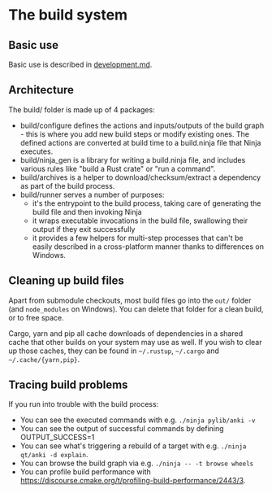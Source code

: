 # The build system

## Basic use

Basic use is described in [development.md](./development.md).

## Architecture

The build/ folder is made up of 4 packages:

- build/configure defines the actions and inputs/outputs of the build graph -
  this is where you add new build steps or modify existing ones. The defined
  actions are converted at build time to a build.ninja file that Ninja executes.
- build/ninja_gen is a library for writing a build.ninja file, and includes
  various rules like "build a Rust crate" or "run a command".
- build/archives is a helper to download/checksum/extract a dependency as part
  of the build process.
- build/runner serves a number of purposes:
  - it's the entrypoint to the build process, taking care of generating
    the build file and then invoking Ninja
  - it wraps executable invocations in the build file, swallowing their output
    if they exit successfully
  - it provides a few helpers for multi-step processes that can't be easily
    described in a cross-platform manner thanks to differences on Windows.

## Cleaning up build files

Apart from submodule checkouts, most build files go into the `out/` folder (and
`node_modules` on Windows). You can delete that folder for a clean build, or
to free space.

Cargo, yarn and pip all cache downloads of dependencies in a shared cache that
other builds on your system may use as well. If you wish to clear up those caches,
they can be found in `~/.rustup`, `~/.cargo` and `~/.cache/{yarn,pip}`.

## Tracing build problems

If you run into trouble with the build process:

- You can see the executed commands with e.g. `./ninja pylib/anki -v`
- You can see the output of successful commands by defining OUTPUT_SUCCESS=1
- You can see what's triggering a rebuild of a target with e.g.
  `./ninja qt/anki -d explain`.
- You can browse the build graph via e.g. `./ninja -- -t browse wheels`
- You can profile build performance with
  https://discourse.cmake.org/t/profiling-build-performance/2443/3.
